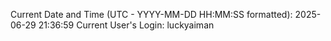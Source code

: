 Current Date and Time (UTC - YYYY-MM-DD HH:MM:SS formatted): 2025-06-29 21:36:59
Current User's Login: luckyaiman
